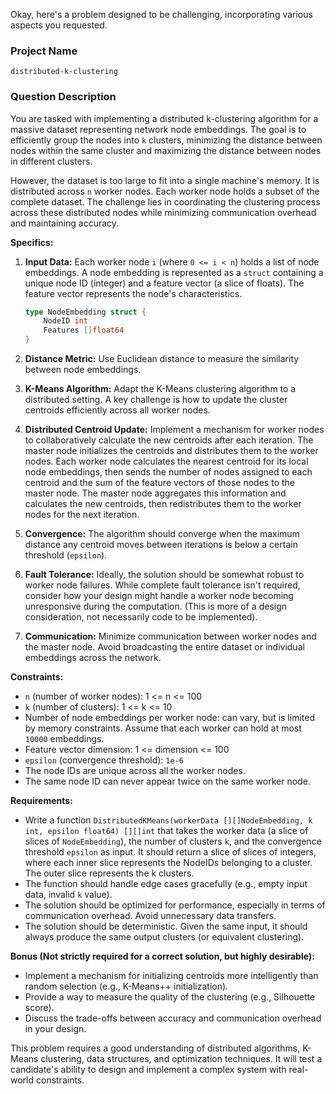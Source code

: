 Okay, here's a problem designed to be challenging, incorporating various aspects you requested.

### Project Name

```
distributed-k-clustering
```

### Question Description

You are tasked with implementing a distributed k-clustering algorithm for a massive dataset representing network node embeddings.  The goal is to efficiently group the nodes into `k` clusters, minimizing the distance between nodes within the same cluster and maximizing the distance between nodes in different clusters.

However, the dataset is too large to fit into a single machine's memory. It is distributed across `n` worker nodes.  Each worker node holds a subset of the complete dataset.  The challenge lies in coordinating the clustering process across these distributed nodes while minimizing communication overhead and maintaining accuracy.

**Specifics:**

1.  **Input Data:** Each worker node `i` (where `0 <= i < n`) holds a list of node embeddings. A node embedding is represented as a `struct` containing a unique node ID (integer) and a feature vector (a slice of floats).  The feature vector represents the node's characteristics.
    ```go
    type NodeEmbedding struct {
        NodeID int
        Features []float64
    }
    ```

2.  **Distance Metric:** Use Euclidean distance to measure the similarity between node embeddings.

3.  **K-Means Algorithm:** Adapt the K-Means clustering algorithm to a distributed setting.  A key challenge is how to update the cluster centroids efficiently across all worker nodes.

4.  **Distributed Centroid Update:**  Implement a mechanism for worker nodes to collaboratively calculate the new centroids after each iteration. The master node initializes the centroids and distributes them to the worker nodes. Each worker node calculates the nearest centroid for its local node embeddings, then sends the number of nodes assigned to each centroid and the sum of the feature vectors of those nodes to the master node. The master node aggregates this information and calculates the new centroids, then redistributes them to the worker nodes for the next iteration.

5.  **Convergence:**  The algorithm should converge when the maximum distance any centroid moves between iterations is below a certain threshold (`epsilon`).

6.  **Fault Tolerance:** Ideally, the solution should be somewhat robust to worker node failures. While complete fault tolerance isn't required, consider how your design might handle a worker node becoming unresponsive during the computation. (This is more of a design consideration, not necessarily code to be implemented).

7.  **Communication:** Minimize communication between worker nodes and the master node. Avoid broadcasting the entire dataset or individual embeddings across the network.

**Constraints:**

*   `n` (number of worker nodes): 1 <= n <= 100
*   `k` (number of clusters): 1 <= k <= 10
*   Number of node embeddings per worker node: can vary, but is limited by memory constraints.  Assume that each worker can hold at most `10000` embeddings.
*   Feature vector dimension: 1 <= dimension <= 100
*   `epsilon` (convergence threshold): `1e-6`
*   The node IDs are unique across all the worker nodes.
*   The same node ID can never appear twice on the same worker node.

**Requirements:**

*   Write a function `DistributedKMeans(workerData [][]NodeEmbedding, k int, epsilon float64) [][]int` that takes the worker data (a slice of slices of `NodeEmbedding`), the number of clusters `k`, and the convergence threshold `epsilon` as input. It should return a slice of slices of integers, where each inner slice represents the NodeIDs belonging to a cluster. The outer slice represents the k clusters.
*   The function should handle edge cases gracefully (e.g., empty input data, invalid `k` value).
*   The solution should be optimized for performance, especially in terms of communication overhead.  Avoid unnecessary data transfers.
*   The solution should be deterministic. Given the same input, it should always produce the same output clusters (or equivalent clustering).

**Bonus (Not strictly required for a correct solution, but highly desirable):**

*   Implement a mechanism for initializing centroids more intelligently than random selection (e.g., K-Means++ initialization).
*   Provide a way to measure the quality of the clustering (e.g., Silhouette score).
*   Discuss the trade-offs between accuracy and communication overhead in your design.

This problem requires a good understanding of distributed algorithms, K-Means clustering, data structures, and optimization techniques.  It will test a candidate's ability to design and implement a complex system with real-world constraints.
